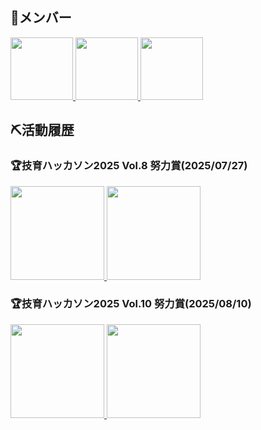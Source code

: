## 👥メンバー
<a href="https://github.com/nka21" rel="noopener noreferrer" target="_blank">
  <img width=100 src="https://github.com/nka21.png">
</a>
<a href="https://github.com/miyakoshi-3854" rel="noopener noreferrer" target="_blank">
  <img width=100 src="https://github.com/miyakoshi-3854.png">
</a>
<a href="https://github.com/ika-2-2" rel="noopener noreferrer" target="_blank">
  <img width=100 src="https://github.com/ika-2-2.png">
</a>

## ⛏️活動履歴
### 🏆技育ハッカソン2025 Vol.8 努力賞(2025/07/27)
<a href="https://x.com/geek_pjt/status/1949403645235310686" rel="noopener noreferrer" target="_blank">
  <img width=150 src="https://pbs.twimg.com/media/Gw2r6lhb0AAR4Ph?format=jpg&name=large">
  <img width=150 src="https://pbs.twimg.com/media/Gx_LJUzbMAAKouQ?format=jpg&name=large">
</a>

### 🏆技育ハッカソン2025 Vol.10 努力賞(2025/08/10)
<a href="https://x.com/geek_pjt/status/1954475800746733600" rel="noopener noreferrer" target="_blank">
  <img width=150 src="https://pbs.twimg.com/media/Gx-xIO-akAAA5eT?format=jpg&name=large">
  <img width=150 src="https://pbs.twimg.com/media/Gx_LJVIaYAAFNa_?format=jpg&name=large">
</a>